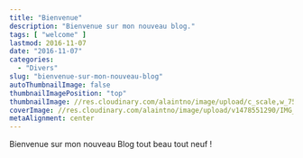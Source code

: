 ```yaml
---
title: "Bienvenue"
description: "Bienvenue sur mon nouveau blog."
tags: [ "welcome" ]
lastmod: 2016-11-07
date: "2016-11-07"
categories:
  - "Divers"
slug: "bienvenue-sur-mon-nouveau-blog"
autoThumbnailImage: false
thumbnailImagePosition: "top"
thumbnailImage: //res.cloudinary.com/alaintno/image/upload/c_scale,w_750/v1478551290/IMG_0789_edited_z19ltd.jpg
coverImage: //res.cloudinary.com/alaintno/image/upload/v1478551290/IMG_0789_edited_z19ltd.jpg
metaAlignment: center
---
```


Bienvenue sur mon nouveau Blog tout beau tout neuf !